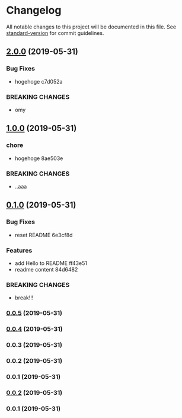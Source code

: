 # Changelog

All notable changes to this project will be documented in this file. See [standard-version](https://github.com/conventional-changelog/standard-version) for commit guidelines.

## [2.0.0](///compare/v1.0.0...v2.0.0) (2019-05-31)


### Bug Fixes

* hogehoge c7d052a


### BREAKING CHANGES

* omy



## [1.0.0](///compare/v0.1.0...v1.0.0) (2019-05-31)


### chore

* hogehoge 8ae503e


### BREAKING CHANGES

* ..aaa



## [0.1.0](///compare/v0.0.5...v0.1.0) (2019-05-31)


### Bug Fixes

* reset README 6e3cf8d


### Features

* add Hello to README ff43e51
* readme content 84d6482


### BREAKING CHANGES

* break!!!



### [0.0.5](///compare/v0.0.4...v0.0.5) (2019-05-31)



### [0.0.4](///compare/v0.0.2...v0.0.4) (2019-05-31)



### 0.0.3 (2019-05-31)



### 0.0.2 (2019-05-31)



### 0.0.1 (2019-05-31)



### [0.0.2](///compare/v0.0.1...v0.0.2) (2019-05-31)



### 0.0.1 (2019-05-31)
